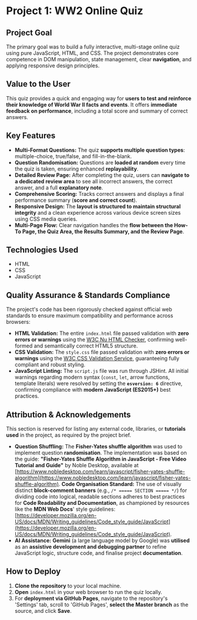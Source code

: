 # Project 1: WW2 Online Quiz

## Project Goal
The primary goal was to build a fully interactive, multi-stage online quiz using pure JavaScript, HTML, and CSS. The project demonstrates core competence in DOM manipulation, state management, clear **navigation**, and applying responsive design principles.

## Value to the User
This quiz provides a quick and engaging way for **users to test and reinforce their knowledge of World War II facts and events**. It offers **immediate feedback on performance**, including a total score and summary of correct answers.

## Key Features
* **Multi-Format Questions:** The quiz **supports multiple question types**: multiple-choice, true/false, and fill-in-the-blank.
* **Question Randomisation:** Questions are **loaded at random** every time the quiz is taken, ensuring enhanced **replayability**.
* **Detailed Review Page:** After completing the quiz, users can **navigate to a dedicated review area** to see all incorrect answers, the correct answer, and a full **explanatory note**.
* **Comprehensive Scoring:** Tracks correct answers and displays a final performance summary (**score and correct count**).
* **Responsive Design:** The **layout is structured to maintain structural integrity** and a clean experience across various device screen sizes using CSS media queries.
* **Multi-Page Flow:** Clear navigation handles the **flow between the How-To Page, the Quiz Area, the Results Summary, and the Review Page**.

## Technologies Used
* HTML
* CSS
* JavaScript

## Quality Assurance & Standards Compliance

The project's code has been rigorously checked against official web standards to ensure maximum compatibility and performance across browsers:

* **HTML Validation:** The entire `index.html` file passed validation with **zero errors or warnings** using the [W3C Nu HTML Checker](https://validator.w3.org/nu/#textarea), confirming well-formed and semantically correct HTML5 structure.
* **CSS Validation:** The `style.css` file passed validation with **zero errors or warnings** using the [W3C CSS Validation Service](https://jigsaw.w3.org/css-validator/validator), guaranteeing fully compliant and robust styling.
* **JavaScript Linting:** The `script.js` file was run through JSHint. All initial warnings regarding modern syntax (`const`, `let`, arrow functions, template literals) were resolved by setting the **`esversion: 6`** directive, confirming compliance with **modern JavaScript (ES2015+)** best practices.

## Attribution & Acknowledgements
This section is reserved for listing any external code, libraries, or **tutorials used** in the project, as required by the project brief.

* **Question Shuffling:** The **Fisher-Yates shuffle algorithm** was used to implement question **randomisation**. The implementation was based on the guide: **"Fisher-Yates Shuffle Algorithm in JavaScript - Free Video Tutorial and Guide"** by Noble Desktop, available at [https://www.nobledesktop.com/learn/javascript/fisher-yates-shuffle-algorithm](https://www.nobledesktop.com/learn/javascript/fisher-yates-shuffle-algorithm).
**Code Organisation Standard:** The use of visually distinct **block-comment banners** (e.g., `/* ===== SECTION ===== */`) for dividing code into logical, readable sections adheres to best practices for **Code Readability and Documentation**, as championed by resources like the **MDN Web Docs**' style guidelines: [https://developer.mozilla.org/en-US/docs/MDN/Writing_guidelines/Code_style_guide/JavaScript](https://developer.mozilla.org/en-US/docs/MDN/Writing_guidelines/Code_style_guide/JavaScript).
* **AI Assistance:** **Gemini** (a large language model by Google) was **utilised** as an **assistive development and debugging partner** to refine JavaScript logic, structure code, and finalise project **documentation**.

## How to Deploy
1.  **Clone the repository** to your local machine.
2.  **Open** `index.html` in your web browser to run the quiz locally.
3.  For **deployment via GitHub Pages**, navigate to the repository's 'Settings' tab, scroll to 'GitHub Pages', **select the Master branch** as the source, and click **Save**.